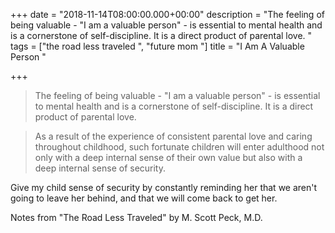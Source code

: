 +++
date = "2018-11-14T08:00:00.000+00:00"
description = "The feeling of being valuable - \"I am a valuable person\" - is essential to mental health and is a cornerstone of self-discipline. It is a direct product of parental love. "
tags = ["the road less traveled ", "future mom "]
title = "I Am A Valuable Person "

+++
> The feeling of being valuable - "I am a valuable person" - is essential to mental health and is a cornerstone of self-discipline. It is a direct product of parental love. 

> As a result of the experience of consistent parental love and caring throughout childhood, such fortunate children will enter adulthood not only with a deep internal sense of their own value but also with a deep internal sense of security. 

Give my child sense of security by constantly reminding her that we aren't going to leave her behind, and that we will come back to get her.  

Notes from "The Road Less Traveled" by M. Scott Peck, M.D.